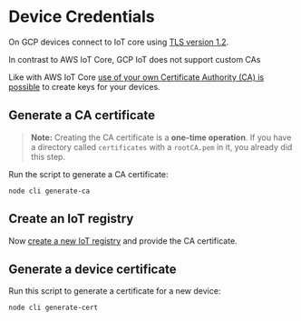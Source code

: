 # Device Credentials

On GCP devices connect to IoT core using
[TLS version 1.2](https://cloud.google.com/iot/docs/concepts/device-security).

In contrast to AWS IoT Core, GCP IoT does not support custom CAs

Like with AWS IoT Core
[use of your own Certificate Authority (CA) is possible](https://cloud.google.com/iot/docs/how-tos/credentials/verifying-credentials)
to create keys for your devices.

## Generate a CA certificate

> **Note:** Creating the CA certificate is a **one-time operation**. If you have
> a directory called `certificates` with a `rootCA.pem` in it, you already did
> this step.

Run the script to generate a CA certificate:

    node cli generate-ca

## Create an IoT registry

Now
[create a new IoT registry](https://console.cloud.google.com/iot/registries/new?project=bifravst)
and provide the CA certificate.

## Generate a device certificate

Run this script to generate a certificate for a new device:

    node cli generate-cert
